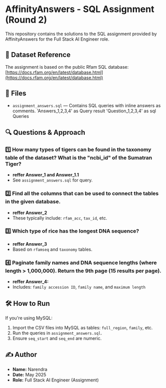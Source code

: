 # AffinityAnswers - SQL Assignment (Round 2)

This repository contains the solutions to the SQL assignment provided by AffinityAnswers for the Full Stack AI Engineer role.

## 📘 Dataset Reference
The assignment is based on the public Rfam SQL database:
[https://docs.rfam.org/en/latest/database.html](https://docs.rfam.org/en/latest/database.html)

## 📂 Files

- `assignment_answers.sql` — Contains SQL queries with inline answers as comments.
  'Answers_1,2,3,4' as Query result
  'Question_1,2,3,4' as sql Queries

## 🔍 Questions & Approach

### 1️⃣ How many types of tigers can be found in the taxonomy table of the dataset? What is the "ncbi_id" of the Sumatran Tiger?
- **reffer Answer_1 and Answer_1.1**
- See `assignment_answers.sql` for query.

### 2️⃣ Find all the columns that can be used to connect the tables in the given database.
- **reffer Answer_2**
- These typically include: `rfam_acc`, `tax_id`, etc.

### 3️⃣ Which type of rice has the longest DNA sequence?
- **reffer Answer_3**
- Based on `rfamseq` and `taxonomy` tables.

### 4️⃣ Paginate family names and DNA sequence lengths (where length > 1,000,000). Return the 9th page (15 results per page).
- **reffer Answer_4:**
- Includes: `family accession ID`, `family name`, and `maximum length`

## 🛠️ How to Run

If you're using MySQL:
1. Import the CSV files into MySQL as tables: `full_region`, `family`, etc.
2. Run the queries in `assignment_answers.sql`.
3. Ensure `seq_start` and `seq_end` are numeric.

## ✍️ Author
- **Name:** Narendra
- **Date:** May 2025
- **Role:** Full Stack AI Engineer (Assignment)

